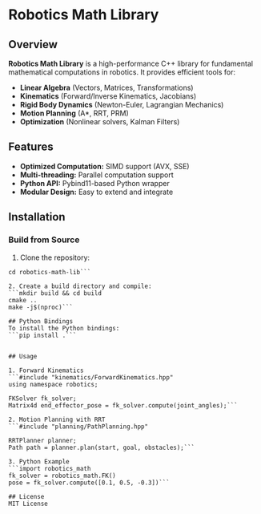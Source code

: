 # Robotics Math Library

## Overview
**Robotics Math Library** is a high-performance C++ library for fundamental mathematical computations in robotics. It provides efficient tools for:
- **Linear Algebra** (Vectors, Matrices, Transformations)
- **Kinematics** (Forward/Inverse Kinematics, Jacobians)
- **Rigid Body Dynamics** (Newton-Euler, Lagrangian Mechanics)
- **Motion Planning** (A*, RRT, PRM)
- **Optimization** (Nonlinear solvers, Kalman Filters)

## Features
- **Optimized Computation:** SIMD support (AVX, SSE)
- **Multi-threading:** Parallel computation support
- **Python API:** Pybind11-based Python wrapper
- **Modular Design:** Easy to extend and integrate

## Installation

### **Build from Source**
1. Clone the repository:
```git clone https://github.com/yourname/robotics-math-lib.git
cd robotics-math-lib```

2. Create a build directory and compile:
```mkdir build && cd build
cmake ..
make -j$(nproc)```

## Python Bindings
To install the Python bindings:
```pip install .```


## Usage

1. Forward Kinematics
```#include "kinematics/ForwardKinematics.hpp"
using namespace robotics;

FKSolver fk_solver;
Matrix4d end_effector_pose = fk_solver.compute(joint_angles);```

2. Motion Planning with RRT
```#include "planning/PathPlanning.hpp"

RRTPlanner planner;
Path path = planner.plan(start, goal, obstacles);```

3. Python Example
```import robotics_math
fk_solver = robotics_math.FK()
pose = fk_solver.compute([0.1, 0.5, -0.3])```

## License
MIT License